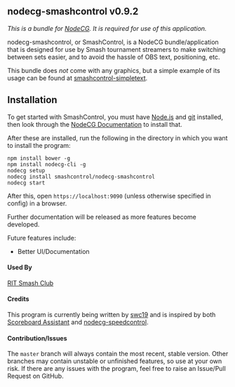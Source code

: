 nodecg-smashcontrol v0.9.2
----

*This is a bundle for [NodeCG](http://nodecg.com/). It is required for use of this application.*


nodecg-smashcontrol, or SmashControl, is a NodeCG bundle/application that is designed for use by Smash
tournament streamers to make switching between sets easier, and to avoid the hassle of OBS text, positioning, etc.
 
  
This bundle does *not* come with any graphics, but a simple example of its usage can be found at [smashcontrol-simpletext](https://github.com/smashcontrol/smashcontrol-simpletext).

## Installation

To get started with SmashControl, you must have [Node.js](https://nodejs.org/) and [git](https://git-scm.com/) installed,
then look through the [NodeCG Documentation](http://nodecg.com/) to install that.

After these are installed, run the following in the directory in which you want to install the program:
```
npm install bower -g
npm install nodecg-cli -g
nodecg setup
nodecg install smashcontrol/nodecg-smashcontrol
nodecg start
```

After this, open `https://localhost:9090` (unless otherwise specified in config) in a browser.

Further documentation will be released as more features become developed.

Future features include:
* Better UI/Documentation

#### Used By
[RIT Smash Club](https://twitter.com/RITSmashClub)

#### Credits
This program is currently being written by [swc19](https://github.com/swc19) and is inspired by both [Scoreboard Assistant](https://obsproject.com/forum/resources/scoreboard-assistant.112/) and [nodecg-speedcontrol](https://github.com/speedcontrol/nodecg-speedcontrol).    


#### Contribution/Issues
The `master` branch will always contain the most recent, stable version. Other branches may contain unstable or unfinished
features, so use at your own risk. If there are any issues with the program, feel free to raise an Issue/Pull Request on GitHub. 

